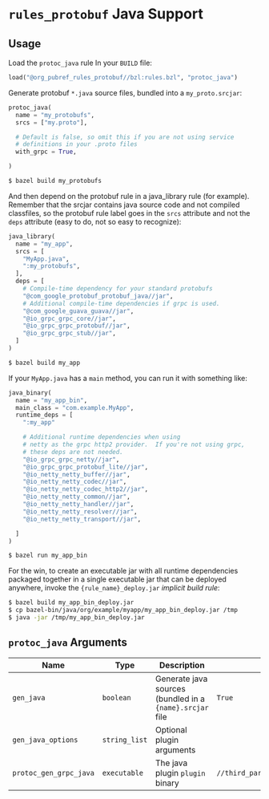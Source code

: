 # `rules_protobuf` Java Support

## Usage

Load the `protoc_java` rule In your `BUILD` file:

```python
load("@org_pubref_rules_protobuf//bzl:rules.bzl", "protoc_java")
```

Generate protobuf `*.java` source files, bundled into a
`my_proto.srcjar`:

```python
protoc_java(
  name = "my_protobufs",
  srcs = ["my.proto"],

  # Default is false, so omit this if you are not using service
  # definitions in your .proto files
  with_grpc = True,

)
```

```sh
$ bazel build my_protobufs
```

And then depend on the protobuf rule in a java_library rule (for
example).  Remember that the srcjar contains java source code and not
compiled classfiles, so the protobuf rule label goes in the `srcs`
attribute and not the `deps` attribute (easy to do, not so easy to
recognize):

```python
java_library(
  name = "my_app",
  srcs = [
    "MyApp.java",
    ":my_protobufs",
  ],
  deps = [
    # Compile-time dependency for your standard protobufs
    "@com_google_protobuf_protobuf_java//jar",
    # Additional compile-time dependencies if grpc is used.
    "@com_google_guava_guava//jar",
    "@io_grpc_grpc_core//jar",
    "@io_grpc_grpc_protobuf//jar",
    "@io_grpc_grpc_stub//jar",
  ]
)
```

```sh
$ bazel build my_app
```

If your `MyApp.java` has a `main` method, you can run it with
something like:

```python
java_binary(
  name = "my_app_bin",
  main_class = "com.example.MyApp",
  runtime_deps = [
    ":my_app"

    # Additional runtime dependencies when using
    # netty as the grpc http2 provider.  If you're not using grpc,
    # these deps are not needed.
    "@io_grpc_grpc_netty//jar",
    "@io_grpc_grpc_protobuf_lite//jar",
    "@io_netty_netty_buffer//jar",
    "@io_netty_netty_codec//jar",
    "@io_netty_netty_codec_http2//jar",
    "@io_netty_netty_common//jar",
    "@io_netty_netty_handler//jar",
    "@io_netty_netty_resolver//jar",
    "@io_netty_netty_transport//jar",

  ]
)
```

```sh
$ bazel run my_app_bin
```

For the win, to create an executable jar with all runtime dependencies
packaged together in a single executable jar that can be deployed
anywhere, invoke the `{rule_name}_deploy.jar` *implicit build rule*:


```sh
$ bazel build my_app_bin_deploy.jar
$ cp bazel-bin/java/org/example/myapp/my_app_bin_deploy.jar /tmp
$ java -jar /tmp/my_app_bin_deploy.jar
```


## `protoc_java` Arguments

| Name | Type | Description | Default |
| ---- | ---- | ----------- | ------- |
| `gen_java` | `boolean` | Generate java sources (bundled in a `{name}.srcjar` file | `True` |
| `gen_java_options` | `string_list` | Optional plugin arguments |  |
| `protoc_gen_grpc_java` | `executable` | The java plugin `plugin` binary | `//third_party/protobuf:protoc_gen_grpc_java` |

